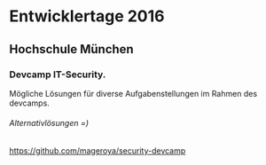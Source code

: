 # Entwicklertage 2016
## Hochschule München
### Devcamp IT-Security.

Mögliche Lösungen für diverse Aufgabenstellungen im Rahmen des devcamps.

###### Alternativlösungen =)
https://github.com/mageroya/security-devcamp
